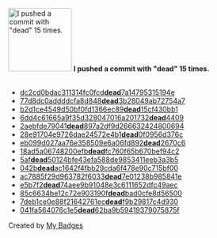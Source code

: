 <img src="https://github.com/my-badges/my-badges/blob/master/src/all-badges/dead-commit/dead-commit.png?raw=true" alt="I pushed a commit with &quot;dead&quot; 15 times." title="I pushed a commit with &quot;dead&quot; 15 times." width="128">
<strong>I pushed a commit with &quot;dead&quot; 15 times.</strong>
<br><br>

- <a href="https://github.com/eryajf/tu/commit/dc2cd0bdac311314fc0fcddead7a14795315194e">dc2cd0bdac311314fc0fcd<strong>dead</strong>7a14795315194e</a>
- <a href="https://github.com/eryajf/tu/commit/77d8dc0addddcfa8d848dead3b28049ab72754a7">77d8dc0addddcfa8d848<strong>dead</strong>3b28049ab72754a7</a>
- <a href="https://github.com/eryajf/eryajf/commit/b2d1ce4549d50bf0fd1366ec89dead15cf430bb1">b2d1ce4549d50bf0fd1366ec89<strong>dead</strong>15cf430bb1</a>
- <a href="https://github.com/eryajf/eryajf/commit/6dd4c61665a9f35d328047016a201732dead4409">6dd4c61665a9f35d328047016a201732<strong>dead</strong>4409</a>
- <a href="https://github.com/eryajf/read-list/commit/2aebfde79041dead897a2df9d266632424800694">2aebfde79041<strong>dead</strong>897a2df9d266632424800694</a>
- <a href="https://github.com/eryajf/read-list/commit/28e91704e9726dae24572e4b1dead0f0956d376c">28e91704e9726dae24572e4b1<strong>dead</strong>0f0956d376c</a>
- <a href="https://github.com/eryajf/read-list/commit/eb099d027aa76e358509e6a06fd892dead2670c6">eb099d027aa76e358509e6a06fd892<strong>dead</strong>2670c6</a>
- <a href="https://github.com/eryajf/read-list/commit/18ad5a06748200efbdeadfc760f65b670bef94c2">18ad5a06748200efb<strong>dead</strong>fc760f65b670bef94c2</a>
- <a href="https://github.com/eryajf/read-list/commit/5afdead50124bfe43efa588de9853411eeb3a3b5">5af<strong>dead</strong>50124bfe43efa588de9853411eeb3a3b5</a>
- <a href="https://github.com/eryajf/read-list/commit/042bdeadac1642f4fbb29cda6f478e90c715bf00">042b<strong>dead</strong>ac1642f4fbb29cda6f478e90c715bf00</a>
- <a href="https://github.com/eryajf/read-list/commit/ac7885f29d963782f6033dead7e01238b985841e">ac7885f29d963782f6033<strong>dead</strong>7e01238b985841e</a>
- <a href="https://github.com/eryajf/read-list/commit/e5b7f2dead74aee9b91048e3c6111652dfc49aec">e5b7f2<strong>dead</strong>74aee9b91048e3c6111652dfc49aec</a>
- <a href="https://github.com/eryajf/read-list/commit/85c6634be12c72e903190fdeadbad0cfe8d56500">85c6634be12c72e903190f<strong>dead</strong>bad0cfe8d56500</a>
- <a href="https://github.com/eryajf/go-ldap-admin/commit/7deb1ce0e88f21642761ecdeadf9b29817c4d930">7deb1ce0e88f21642761ec<strong>dead</strong>f9b29817c4d930</a>
- <a href="https://github.com/eryajf/Thanks-Mirror/commit/041fa564076c1e5dead62ba9b59419379075875f">041fa564076c1e5<strong>dead</strong>62ba9b59419379075875f</a>


Created by <a href="https://github.com/my-badges/my-badges">My Badges</a>